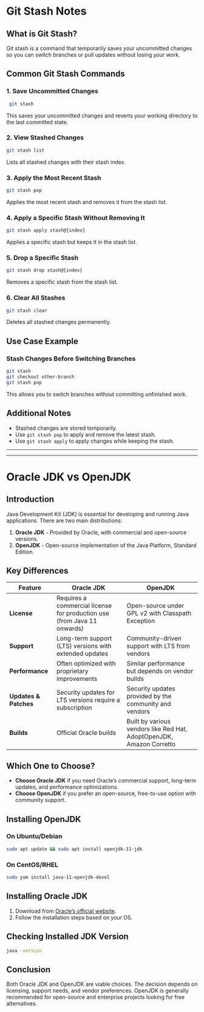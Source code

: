 # Git Stash Notes

## What is Git Stash?
Git stash is a command that temporarily saves your uncommitted changes so you can switch branches or pull updates without losing your work.

## Common Git Stash Commands

### 1. Save Uncommitted Changes
```sh
 git stash
```
This saves your uncommitted changes and reverts your working directory to the last committed state.

### 2. View Stashed Changes
```sh
git stash list
```
Lists all stashed changes with their stash index.

### 3. Apply the Most Recent Stash
```sh
git stash pop
```
Applies the most recent stash and removes it from the stash list.

### 4. Apply a Specific Stash Without Removing It
```sh
git stash apply stash@{index}
```
Applies a specific stash but keeps it in the stash list.

### 5. Drop a Specific Stash
```sh
git stash drop stash@{index}
```
Removes a specific stash from the stash list.

### 6. Clear All Stashes
```sh
git stash clear
```
Deletes all stashed changes permanently.

## Use Case Example
### Stash Changes Before Switching Branches
```sh
git stash
git checkout other-branch
git stash pop
```
This allows you to switch branches without committing unfinished work.

## Additional Notes
- Stashed changes are stored temporarily.
- Use `git stash pop` to apply and remove the latest stash.
- Use `git stash apply` to apply changes while keeping the stash.

---
-----------------------------------------------------------------------------------------------------------------------------------------------------------------------


# Oracle JDK vs OpenJDK

## Introduction
Java Development Kit (JDK) is essential for developing and running Java applications. There are two main distributions:
1. **Oracle JDK** - Provided by Oracle, with commercial and open-source versions.
2. **OpenJDK** - Open-source implementation of the Java Platform, Standard Edition.

## Key Differences
| Feature         | Oracle JDK | OpenJDK |
|----------------|-----------|---------|
| **License** | Requires a commercial license for production use (from Java 11 onwards) | Open-source under GPL v2 with Classpath Exception |
| **Support** | Long-term support (LTS) versions with extended updates | Community-driven support with LTS from vendors |
| **Performance** | Often optimized with proprietary improvements | Similar performance but depends on vendor builds |
| **Updates & Patches** | Security updates for LTS versions require a subscription | Security updates provided by the community and vendors |
| **Builds** | Official Oracle builds | Built by various vendors like Red Hat, AdoptOpenJDK, Amazon Corretto |

## Which One to Choose?
- **Choose Oracle JDK** if you need Oracle’s commercial support, long-term updates, and performance optimizations.
- **Choose OpenJDK** if you prefer an open-source, free-to-use option with community support.

## Installing OpenJDK
### On Ubuntu/Debian
```sh
sudo apt update && sudo apt install openjdk-11-jdk
```
### On CentOS/RHEL
```sh
sudo yum install java-11-openjdk-devel
```

## Installing Oracle JDK
1. Download from [Oracle’s official website](https://www.oracle.com/java/technologies/javase-downloads.html).
2. Follow the installation steps based on your OS.

## Checking Installed JDK Version
```sh
java -version
```

## Conclusion
Both Oracle JDK and OpenJDK are viable choices. The decision depends on licensing, support needs, and vendor preferences. OpenJDK is generally recommended for open-source and enterprise projects looking for free alternatives.

